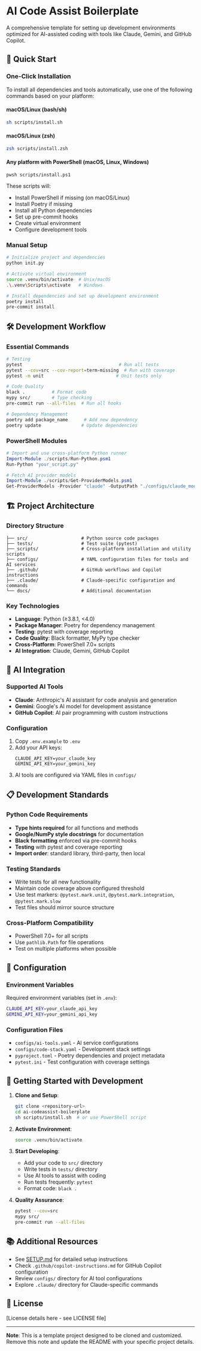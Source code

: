 # AI Code Assist Boilerplate

A comprehensive template for setting up development environments optimized for AI-assisted coding with tools like Claude, Gemini, and GitHub Copilot.

## 🚀 Quick Start

### One-Click Installation

To install all dependencies and tools automatically, use one of the following commands based on your platform:

#### macOS/Linux (bash/sh)
```sh
sh scripts/install.sh
```

#### macOS/Linux (zsh)
```zsh
zsh scripts/install.zsh
```

#### Any platform with PowerShell (macOS, Linux, Windows)
```pwsh
pwsh scripts/install.ps1
```

These scripts will:
- Install PowerShell if missing (on macOS/Linux)
- Install Poetry if missing
- Install all Python dependencies
- Set up pre-commit hooks
- Create virtual environment
- Configure development tools

### Manual Setup
```bash
# Initialize project and dependencies
python init.py

# Activate virtual environment
source .venv/bin/activate  # Unix/macOS
.\.venv\Scripts\activate   # Windows

# Install dependencies and set up development environment
poetry install
pre-commit install
```

## 🛠️ Development Workflow

### Essential Commands
```bash
# Testing
pytest                                    # Run all tests
pytest --cov=src --cov-report=term-missing  # Run with coverage
pytest -m unit                           # Unit tests only

# Code Quality
black .          # Format code
mypy src/        # Type checking
pre-commit run --all-files  # Run all hooks

# Dependency Management
poetry add package_name      # Add new dependency
poetry update               # Update dependencies
```

### PowerShell Modules
```powershell
# Import and use cross-platform Python runner
Import-Module ./scripts/Run-Python.psm1
Run-Python "your_script.py"

# Fetch AI provider models
Import-Module ./scripts/Get-ProviderModels.psm1
Get-ProviderModels -Provider "claude" -OutputPath "./configs/claude_models.json"
```

## 🏗️ Project Architecture

### Directory Structure
```
├── src/                    # Python source code packages
├── tests/                  # Test suite (pytest)
├── scripts/                # Cross-platform installation and utility scripts
├── configs/                # YAML configuration files for tools and AI services
├── .github/                # GitHub workflows and Copilot instructions
├── .claude/                # Claude-specific configuration and commands
└── docs/                   # Additional documentation
```

### Key Technologies
- **Language**: Python (≥3.8.1, <4.0)
- **Package Manager**: Poetry for dependency management
- **Testing**: pytest with coverage reporting
- **Code Quality**: Black formatter, MyPy type checker
- **Cross-Platform**: PowerShell 7.0+ scripts
- **AI Integration**: Claude, Gemini, GitHub Copilot

## 🤖 AI Integration

### Supported AI Tools
- **Claude**: Anthropic's AI assistant for code analysis and generation
- **Gemini**: Google's AI model for development assistance  
- **GitHub Copilot**: AI pair programming with custom instructions

### Configuration
1. Copy `.env.example` to `.env`
2. Add your API keys:
   ```
   CLAUDE_API_KEY=your_claude_key
   GEMINI_API_KEY=your_gemini_key
   ```
3. AI tools are configured via YAML files in `configs/`

## 📋 Development Standards

### Python Code Requirements
- **Type hints required** for all functions and methods
- **Google/NumPy style docstrings** for documentation
- **Black formatting** enforced via pre-commit hooks
- **Testing** with pytest and coverage reporting
- **Import order**: standard library, third-party, then local

### Testing Standards
- Write tests for all new functionality
- Maintain code coverage above configured threshold  
- Use test markers: `@pytest.mark.unit`, `@pytest.mark.integration`, `@pytest.mark.slow`
- Test files should mirror source structure

### Cross-Platform Compatibility
- PowerShell 7.0+ for all scripts
- Use `pathlib.Path` for file operations
- Test on multiple platforms when possible

## 🔧 Configuration

### Environment Variables
Required environment variables (set in `.env`):
```bash
CLAUDE_API_KEY=your_claude_api_key
GEMINI_API_KEY=your_gemini_api_key
```

### Configuration Files
- `configs/ai-tools.yaml` - AI service configurations
- `configs/code-stack.yaml` - Development stack settings
- `pyproject.toml` - Poetry dependencies and project metadata
- `pytest.ini` - Test configuration with coverage settings

## 🚀 Getting Started with Development

1. **Clone and Setup**:
   ```bash
   git clone <repository-url>
   cd ai-codeassist-boilerplate
   sh scripts/install.sh  # or use PowerShell script
   ```

2. **Activate Environment**:
   ```bash
   source .venv/bin/activate
   ```

3. **Start Developing**:
   - Add your code to `src/` directory
   - Write tests in `tests/` directory
   - Use AI tools to assist with coding
   - Run tests frequently: `pytest`
   - Format code: `black .`

4. **Quality Assurance**:
   ```bash
   pytest --cov=src
   mypy src/
   pre-commit run --all-files
   ```

## 📚 Additional Resources

- See [SETUP.md](SETUP.md) for detailed setup instructions
- Check `.github/copilot-instructions.md` for GitHub Copilot configuration
- Review `configs/` directory for AI tool configurations
- Explore `.claude/` directory for Claude-specific commands

## 📄 License

[License details here - see LICENSE file]

---

**Note**: This is a template project designed to be cloned and customized. Remove this note and update the README with your specific project details.
